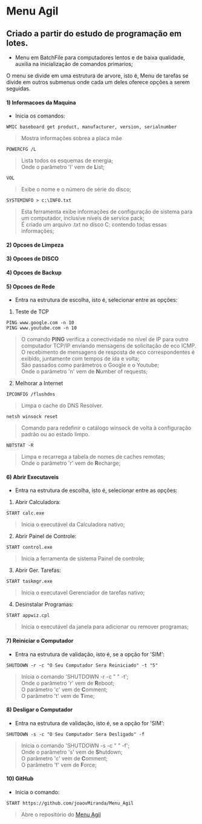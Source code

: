 # Menu Agil
## Criado a partir do estudo de programação em lotes.

 * Menu em BatchFile para computadores lentos e de baixa qualidade, auxilia na inicialização de comandos primarios;

 O menu se divide em uma estrutura de arvore, isto é, 
    Menu de tarefas se divide em outros submenus onde cada um deles oferece opções a serem seguidas.

#### 1) Informacoes da Maquina  
 * Inicia os comandos:  
 
````
WMIC baseboard get product, manufacturer, version, serialnumber
````
> Mostra informações sobrea a placa mãe

````
POWERCFG /L
````
> Lista todos os esquemas de energia;  
Onde o parâmetro 'l' vem de **L**ist;

````
VOL
````
> Exibe o nome e o número de série do disco;

````
SYSTEMINFO > c:\INFO.txt
````
> Esta ferramenta exibe informações de configuração de sistema para um computador, inclusive níveis de service pack;  
É criado um arquivo .txt no disco C: contendo todas essas informações;  

#### 2) Opcoes de Limpeza   

#### 3) Opcoes de DISCO  

#### 4) Opcoes de Backup  

#### 5) Opcoes de Rede 
* Entra na estrutura de escolha, isto é, selecionar entre as opções:

1. Teste de TCP  
 ```
 PING www.google.com -n 10
 PING www.youtube.com -n 10
 ```
> O comando **PING** verifica a conectividade no nível de IP para outro computador TCP/IP enviando mensagens de solicitação de eco ICMP. O recebimento de mensagens de resposta de eco correspondentes é exibido, juntamente com tempos de ida e volta;  
São passados como parâmetros o Google e o Youtube;  
Onde o parâmetro 'n' vem de **N**umber of requests;

2. Melhorar a Internet  

```
IPCONFIG /flushdns
```
> Limpa o cache do DNS Resolver.

```
netsh winsock reset
```
> Comando para redefinir o catálogo winsock de volta à configuração padrão ou ao estado limpo.  
```
NBTSTAT -R
```
> Limpa e recarrega a tabela de nomes de caches remotas;  
Onde o parâmetro 'r' vem de **R**echarge;


#### 6) Abrir Executaveis
* Entra na estrutura de escolha, isto é, selecionar entre as opções:
1.  Abrir Calculadora:
```
START calc.exe
```
> Inicia o executável da Calculadora nativo;

2.  Abrir Painel de Controle:
```
START control.exe
```
> Inicia a ferramenta de sistema Painel de controle;

3.  Abrir Ger. Tarefas:
```
START taskmgr.exe
```
> Inicia o executavel Gerenciador de tarefas nativo;

4.  Desinstalar Programas:
```
START appwiz.cpl
```
> Inicia o executável da janela para adicionar ou remover programas;


#### 7) Reiniciar o Computador
* Entra na estrutura de validação, isto é, se a opção for 'SIM':

```
SHUTDOWN -r -c "O Seu Computador Sera Reiniciado" -t "5"
```

> Inicia o comando 'SHUTDOWN -r -c " " -t';  
Onde o parâmetro 'r' vem de **R**eboot;  
O parâmetro 'c' vem de **C**omment;  
O parâmetro 't' vem de **T**ime;


#### 8) Desligar o Computador 
* Entra na estrutura de validação, isto é, se a opção for 'SIM':

```
SHUTDOWN -s -c "O Seu Computador Sera Desligado" -f
```

> Inicia o comando 'SHUTDOWN -s -c " " -f';  
Onde o parâmetro 's' vem de **S**hutdown;  
O parâmetro 'c' vem de **C**omment;  
O parâmetro 'f' vem de **F**orce;

#### 10) GitHub
* Inicia o comando:
```
START https://github.com/joaovMiranda/Menu_Agil
```
> Abre o repositório do [Menu Agil](https://github.com/joaovMiranda/Menu_Agil)


